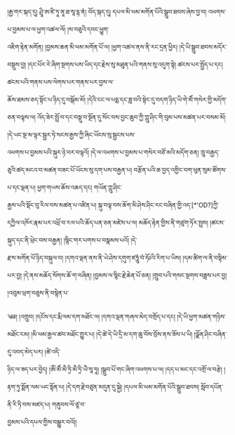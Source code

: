 ﻿  
།རྒྱ་གར་སྐད་དུ། ཤྲཱི་ཨ་ཛི་ཏཱ་ནཱ་ཐ་སཱ་དྷ་ནཾ། བོད་སྐད་དུ། དཔལ་མི་ཕམ་མགོན་པོའི་སྒྲུབ་ཐབས་ཞེས་བྱ་བ། འཕགས་པ་བྱམས་པ་ལ་ཕྱག་འཚལ་ལོ། །ས་བཅུའི་དབང་ཕྱུག་  
འཇིག་རྟེན་མགོན། །བྱམས་ཆན་མི་ཕམ་མགོན་པོ་ལ། །ཕྱག་འཚལ་ནས་ནི་རང་དྲན་ཕྱིར། །དེ་ཡི་སྒྲུབ་ཐབས་མདོར་བསྡུས་བྱ། །དང་པོར་རེ་ཞིག་སྔགས་པས་ཡིད་དང་རྗེས་སུ་མཐུན་པའི་གནས་སུ་འདུག་སྟེ། ཚངས་པར་སྤྱོད་པ་དང། ཚངས་པའི་གནས་པས་ལེགས་པར་གནས་པར་བྱས་ལ་  
ཆོས་ཐམས་ཅད་སྟོང་པ་ཉིད་དུ་བསྒོམ་མོ། །དེའི་ངང་ལ་པདྨ་དང་ཟླ་བའི་སྟེང་དུ་བདག་ཉིད་ཡི་གེ་མཻཾ་གསེར་གྱི་མདོག་ཅན་བལྟས་ལ། འོད་ཟེར་སྤྲོ་བ་དང་བསྡུ་བ་སྔོན་དུ་སོང་བས་བྱང་ཆུབ་ཀྱི་ཀླུ་ཤིང་གི་བུམ་པས་མཚན་པར་བསམ་མོ། །དེ་ཡང་སྔ་མ་ལྟར་སྦྱར་ཏེ་སངས་རྒྱས་ཀྱི་ཞིང་ཡོངས་སུ་སྦྱངས་པས་  
འཕགས་པ་བྱམས་པའི་སྐུར་ཉེ་བར་བལྟའོ། །དེ་ལ་འཕགས་པ་བྱམས་པ་གསེར་བཙོ་མའི་མདོག་ཅན། ཁྲུ་བརྒྱད་ཅུའི་ཚད་མངའ་བ་མཚན་བཟང་པོ་ཡོངས་སུ་དག་པས་བརྒྱན་པ། བརྩོན་པའི་ཆ་བྱད་འགྱིང་བག་ཕུན་སུམ་ཚོགས་པ་དང་ལྡན་པ། ཕྱག་གཡས་ཆོས་འཆད་དང། གཡོན་ཀླུ་ཤིང་  
རྒྱས་པའི་སྡོང་བུ་རིལ་བས་མཚན་པ་འཛིན་པ། སྐུ་བལྟ་བས་ཆོག་མི་ཤེས་ཤིང་རང་བཞིན་གྱི་འད་[*'OD?]ཀྱི་དཀྱིལ་འཁོར་རྣམ་པར་འཕྲོ་བ་རལ་པའི་ཆོད་པན་ཅན་མཛེས་པ་ལ། མཆོད་རྟེན་གྱིས་ནི་གཙུག་ཏོར་སྤྲས། །ཚངས་སྐུད་དང་ནི་ཕྲེང་བས་བརྒྱན། །སྙིང་གར་པགས་པ་བསྣམས་པའོ། །དེ་  
རྫས་མགོན་པོ་ཉིད་བསྐུལ་བ། །དགའ་ལྡན་ནས་ནི་ཡེ་ཤེས་དགུག་ཛཧཱུཾ་བཾ་ཧོཿའི་རིག་པ་ཡིས། །དམ་ཚིག་ལ་ནི་བསྟིམ་པར་བྱ། །དེ་ནས་མཆོད་སོགས་ཆོ་ག་བཞིན། །བྱམས་ལ་སྙིང་རྗེ་ཆེན་པོ་ཅན། །གྲུབ་པའི་གསང་སྔགས་བཟླས་པར་བྱ། །འབུམ་ཕྲག་བཅུས་ནི་བསྙེན་པ་  
  
༄༅། །འགྲུབ། །དངོས་དང་རྨི་ལམ་དག་མཐོང་ལ། །དགའ་ལྡན་གཞལ་མེད་བགྲོད་པ་དང། །དེ་ཡི་ཕྱག་མཚན་གཉིས་མཐོང་ངམ། །མི་ཕམ་རྒྱལ་ཚབ་མཐོང་གྱུར་པ། །དེ་ཚེ་དེ་ཡི་དྲི་མ་དག་ཆུ་བོས་བྲོས་ནས་ཟོས་པ་ཡི། །ལྗོན་ཤིང་བཞིན་དུ་འབད་མེད་པར། །ཚེ་འདི་  
ཉིད་ལ་ཟད་པར་བྱེད། །ཨོཾ་མཻཾ་མཻ་ཏྲི་མཻ་ཏྲི་ཡཻ་སཱ་ཧཱ། །སྒྲུབ་པོ་གང་ཞིག་འཕགས་པ་ལ། །དད་པ་མང་དང་འགྲོ་ལ་བརྩེ། །རྟག་ཏུ་སྨོན་ལམ་ཡང་སྟོན་པ། །དེ་དག་རྗེ་བཙུན་མདུན་དུ་སྐྱེ། །དཔལ་མི་ཕམ་མགོན་པོའི་སྒྲུབ་ཐབས། སློབ་དཔོན་ནི་རི་ཏི་བས་མཛད་པ། གནུབས་ལོ་ཙཱ་བ་  
བྱམས་པའི་དཔལ་གྱིས་བསྒྱུར་བའོ།།  
  
  
